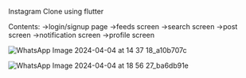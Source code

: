 Instagram Clone using flutter

Contents:
->login/signup page
->feeds screen
->search screen
->post screen 
->notification screen
->profile screen


![WhatsApp Image 2024-04-04 at 14 37 18_a10b707c](https://github.com/bharthasarthi/instagramclone/assets/151835322/5b1bf13e-2913-46f7-ac67-57aca95af952)


![WhatsApp Image 2024-04-04 at 18 56 27_ba6db91e](https://github.com/bharthasarthi/instagramclone/assets/151835322/37e0574e-c0bb-4a58-bfd9-bc3e333eebe1)



